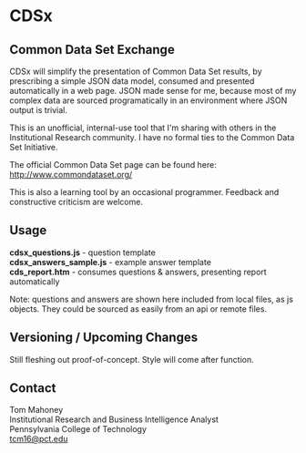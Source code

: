 # CDSx

## Common Data Set Exchange

CDSx will simplify the presentation of Common Data Set results, by prescribing
a simple JSON data model, consumed and presented automatically in a 
web page. JSON made sense for me, because most of my complex data are sourced 
programatically in an environment where JSON output is trivial.

This is an unofficial, internal-use tool that I'm sharing with others in the
Institutional Research community. I have no formal ties to the Common Data
Set Initiative.

The official Common Data Set page can be found here: http://www.commondataset.org/

This is also a learning tool by an occasional programmer. Feedback and
constructive criticism are welcome.

## Usage
**cdsx_questions.js** - question template<br>
**cdsx_answers_sample.js** - example answer template<br>
**cds_report.htm** - consumes questions & answers, presenting report	automatically<br>

Note: questions and answers are shown here included from local files, as js
objects. They could be sourced as easily from an api or remote files.

## Versioning / Upcoming Changes

Still fleshing out proof-of-concept. Style will come after function. 

## Contact

Tom Mahoney<br>
Institutional Research and Business Intelligence Analyst<br>
Pennsylvania College of Technology<br>
tcm16@pct.edu<br>